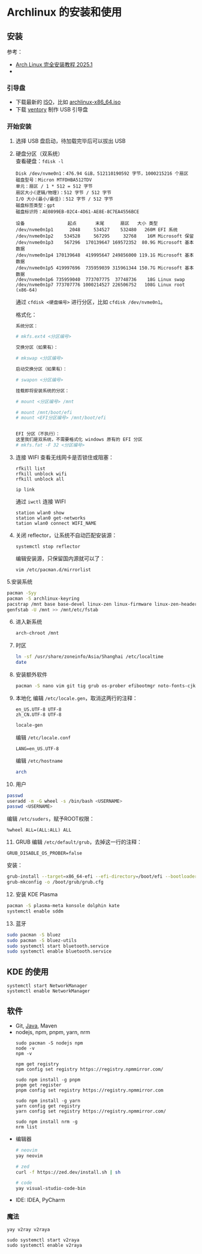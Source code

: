 # Archlinux 的安装和使用
## 安装
参考：
- [Arch Linux 完全安装教程 2025.1](https://www.bilibili.com/read/cv20753052)
- 
### 引导盘
- 下载最新的 [ISO](https://mirrors.tuna.tsinghua.edu.cn/archlinux/iso/)，比如 [archlinux-x86_64.iso](https://mirrors.tuna.tsinghua.edu.cn/archlinux/iso/latest/archlinux-x86_64.iso)
- 下载 [ventory](https://www.ventoy.net/cn/index.html) 制作 USB 引导盘
### 开始安装
1. 选择 USB 盘启动，待加载完毕后可以拔出 USB
2. 硬盘分区（双系统）   
   查看硬盘：`fdisk -l`
   ```
   Disk /dev/nvme0n1：476.94 GiB，512110190592 字节，1000215216 个扇区
   磁盘型号：Micron MTFDHBA512TDV                    
   单元：扇区 / 1 * 512 = 512 字节
   扇区大小(逻辑/物理)：512 字节 / 512 字节
   I/O 大小(最小/最佳)：512 字节 / 512 字节
   磁盘标签类型：gpt
   磁盘标识符：AE0899EB-02C4-4D61-AE8E-8C7EA4556BCE
   
   设备                起点       末尾      扇区   大小 类型
   /dev/nvme0n1p1      2048     534527    532480   260M EFI 系统
   /dev/nvme0n1p2    534528     567295     32768    16M Microsoft 保留
   /dev/nvme0n1p3    567296  170139647 169572352  80.9G Microsoft 基本数据
   /dev/nvme0n1p4 170139648  419995647 249856000 119.1G Microsoft 基本数据
   /dev/nvme0n1p5 419997696  735959039 315961344 150.7G Microsoft 基本数据
   /dev/nvme0n1p6 735959040  773707775  37748736    18G Linux swap
   /dev/nvme0n1p7 773707776 1000214527 226506752   108G Linux root (x86-64)
   ```
   
   通过 `cfdisk <硬盘编号>` 进行分区，比如 `cfdisk /dev/nvme0n1`。
   
   格式化：
   ```sh
   系统分区：
   
   # mkfs.ext4 <分区编号>
   
   交换分区（如果有）：
   
   # mkswap <分区编号>
   
   启动交换分区（如果有）：
   
   # swapon <分区编号>
   
   挂载即将安装系统的分区：
   
   # mount <分区编号> /mnt
   
   # mount /mnt/boot/efi
   # mount <EFI分区编号> /mnt/boot/efi
   
   
   EFI 分区（不执行）：
   这里我们是双系统，不需要格式化 windows 原有的 EFI 分区
   # mkfs.fat -F 32 <分区编号>
   ```

3. 连接 WIFI
   查看无线网卡是否锁住或阻塞：
   ```
   rfkill list
   rfkill unblock wifi
   rfkill unblock all
   ```
   ```
   ip link
   ```
   通过 `iwctl` 连接 WIFI
   ```
   station wlan0 show
   station wlan0 get-networks
   tation wlan0 connect WIFI_NAME
   ```
   
4. 关闭 reflector，让系统不自动匹配安装源：
   ```
   systemctl stop reflector
   ```
   编辑安装源，只保留国内源就可以了：
   ```
   vim /etc/pacman.d/mirrorlist
   ```
5.安装系统
   ```sh
   pacman -Syy
   pacman -S archlinux-keyring
   pacstrap /mnt base base-devel linux-zen linux-firmware linux-zen-headers
   genfstab -U /mnt >> /mnt/etc/fstab
   ```
6. 进入新系统
   ```sh
   arch-chroot /mnt
   ```
7. 时区
   ```sh
   ln -sf /usr/share/zoneinfo/Asia/Shanghai /etc/localtime
   date
   ```
8. 安装额外软件
   ```sh
   pacman -S nano vim git tig grub os-prober efibootmgr noto-fonts-cjk noto-fonts-emoji amd-ucode（或 intel-ucode）
   ```
9. 本地化
   编辑 `/etc/locale.gen`，取消这两行的注释：
   ```
   en_US.UTF-8 UTF-8
   zh_CN.UTF-8 UTF-8
   ```
   ```sh
   locale-gen
   ```
   
   编辑 `/etc/locale.conf`
   ```
   LANG=en_US.UTF-8
   ```
   
   编辑 `/etc/hostname`
   ```sh
   arch
   ```
10. 用户
   ```sh
   passwd
   useradd -m -G wheel -s /bin/bash <USERNAME>
   passwd <USERNAME>
   ```
   编辑 `/etc/suders`，赋予ROOT权限：
   ```
   %wheel ALL=(ALL:ALL) ALL
   ```
11. GRUB
   编辑 `/etc/default/grub`，去掉这一行的注释：
   ```
   GRUB_DISABLE_OS_PROBER=false
   ```
   
   安装：
   ```sh
   grub-install --target=x86_64-efi --efi-directory=/boot/efi --bootloader-id=GRUB
   grub-mkconfig -o /boot/grub/grub.cfg
   ```
12. 安装 KDE Plasma
   ```sh
   pacman -S plasma-meta konsole dolphin kate
   systemctl enable sddm
   ```
13. 蓝牙
   ```sh
   sudo pacman -S bluez
   sudo pacman -S bluez-utils
   sudo systemctl start bluetooth.service
   sudo systemctl enable bluetooth.service
   ```

## KDE 的使用
```
systemctl start NetworkManager
systemctl enable NetworkManager
```
## 软件
- Git, [Java](https://bell-sw.com/pages/downloads/#jdk-21-lts), Maven
- nodejs, npm, pnpm, yarn, nrm
   ```
   sudo pacman -S nodejs npm
   node -v
   npm -v
   
   npm get registry
   npm config set registry https://registry.npmmirror.com/
   
   sudo npm install -g pnpm
   pnpm get register
   pnpm config set registry https://registry.npmmirror.com
   
   sudo npm install -g yarn
   yarn config get registry
   yarn config set registry https://registry.npmmirror.com/
   
   sudo npm install nrm -g
   nrm list
   ```
- 编辑器
   ```sh
   # neovim
   yay neovim
   
   # zed
   curl -f https://zed.dev/install.sh | sh
   
   # code
   yay visual-studio-code-bin
   ```
- IDE: IDEA, PyCharm



### 魔法
```
yay v2ray v2raya
```
```
sudo systemctl start v2raya
sudo systemctl enable v2raya
```
